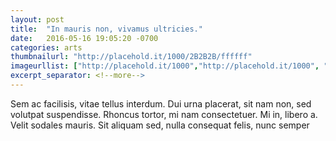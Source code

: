 ```yaml
---
layout: post
title:  "In mauris non, vivamus ultricies."
date:   2016-05-16 19:05:20 -0700
categories: arts
thumbnailurl: "http://placehold.it/1000/2B2B2B/ffffff"
imageurllist: ["http://placehold.it/1000","http://placehold.it/1000", "http://placehold.it/1000","http://placehold.it/1000"]
excerpt_separator: <!--more-->
---
```


Sem ac facilisis, vitae tellus interdum. Dui urna placerat, sit nam non, sed volutpat suspendisse. Rhoncus tortor, mi nam consectetuer. Mi in, libero a. Velit sodales mauris. Sit aliquam sed, nulla consequat felis, nunc semper

<!--more-->
